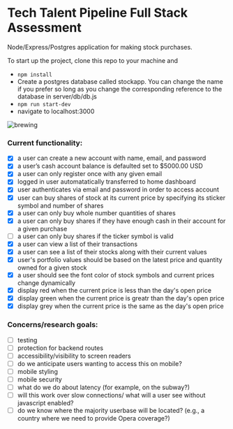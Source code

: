 # Tech Talent Pipeline Full Stack Assessment
Node/Express/Postgres application for making stock purchases. 

To start up the project, clone this repo to your machine and 

- `npm install` 
- Create a postgres database called stockapp. You can change the name if you prefer so long as you change the corresponding reference to the database in server/db/db.js
- `npm run start-dev`
- navigate to localhost:3000

![brewing](https://media.giphy.com/media/aBtCn9gW091Ju/giphy.gif)

### Current functionality:
- [x] a user can create a new account with name, email, and  password
- [x] a user’s cash  account balance is defaulted set to $5000.00  USD
- [x] a user can only register once with any given email
- [x] logged in user automatatically transferred to home dashboard
- [x] user authenticates via  email and password in order to access account
- [x] user can buy  shares of stock at its current price by specifying its sticker symbol and number of shares
- [x] a user can  only buy whole number quantities  of  shares
- [x] a user can only buy shares if they have enough cash in their account for a given purchase
- [ ] a user can only buy shares if the ticker symbol is valid
- [x] a user can view a list of their transactions
- [x] a user can see a list of their stocks along with their current values
- [x] user's portfolio values should be based on the latest price and quantity owned for a given stock
- [x] a user should see the font color of stock symbols and current prices change dynamically 
- [x] display red when the current price is less than the day's open price
- [x] display green when the current price is greatr than the day's open price
- [x] display grey when the current price is the same as the day's open price

### Concerns/research goals:
- [ ] testing
- [ ] protection for backend routes
- [ ] accessibility/visibility to screen readers
- [ ] do we anticipate users wanting to access this on mobile? 
- [ ] mobile styling
- [ ] mobile security 
- [ ] what do we do about latency (for example, on the subway?)
- [ ] will this work over slow connections/ what will a user see without javascript enabled?
- [ ] do we know where the majority userbase will be located? (e.g., a country where we need to provide Opera coverage?)
